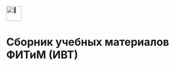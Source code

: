 <img height="40px" decoding="async" loading="lazy" src="https://cdn-0.emojis.wiki/emoji-pics-lf/telegram/clown-face-telegram.gif" alt="🤡"><h1>Сборник учебных материалов ФИТиМ (ИВТ)</h1>
